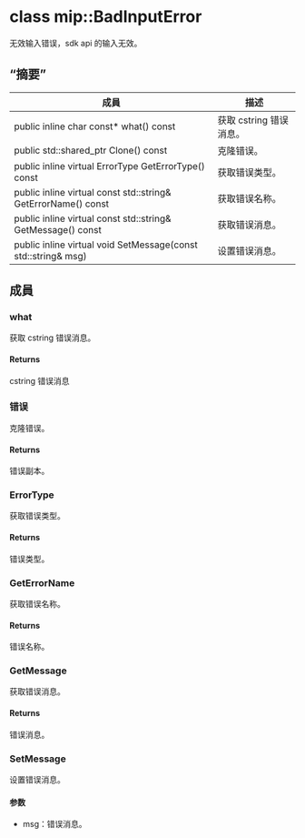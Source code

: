 # <a name="class-mipbadinputerror"></a>class mip::BadInputError 
无效输入错误，sdk api 的输入无效。
  
## <a name="summary"></a>“摘要”
 成員                        | 描述                                
--------------------------------|---------------------------------------------
public inline char const* what() const  |  获取 cstring 错误消息。
public std::shared_ptr<Error> Clone() const  |  克隆错误。
public inline virtual ErrorType GetErrorType() const  |  获取错误类型。
public inline virtual const std::string& GetErrorName() const  |  获取错误名称。
public inline virtual const std::string& GetMessage() const  |  获取错误消息。
public inline virtual void SetMessage(const std::string& msg)  |  设置错误消息。
  
## <a name="members"></a>成員
  
### <a name="what"></a>what
获取 cstring 错误消息。
  
#### <a name="returns"></a>Returns
cstring 错误消息
  
### <a name="error"></a>错误
克隆错误。
  
#### <a name="returns"></a>Returns
错误副本。
  
### <a name="errortype"></a>ErrorType
获取错误类型。
  
#### <a name="returns"></a>Returns
错误类型。
  
### <a name="geterrorname"></a>GetErrorName
获取错误名称。
  
#### <a name="returns"></a>Returns
错误名称。
  
### <a name="getmessage"></a>GetMessage
获取错误消息。
  
#### <a name="returns"></a>Returns
错误消息。
  
### <a name="setmessage"></a>SetMessage
设置错误消息。
  
#### <a name="parameters"></a>参数
* msg：错误消息。
